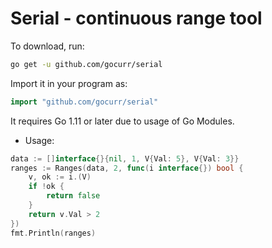 # Serial - continuous range tool

To download, run:

```bash
go get -u github.com/gocurr/serial
```

Import it in your program as:

```go
import "github.com/gocurr/serial"
```

It requires Go 1.11 or later due to usage of Go Modules.

- Usage:

```go
data := []interface{}{nil, 1, V{Val: 5}, V{Val: 3}}
ranges := Ranges(data, 2, func(i interface{}) bool {
    v, ok := i.(V)
    if !ok {
        return false
    }
    return v.Val > 2
})
fmt.Println(ranges)
```

